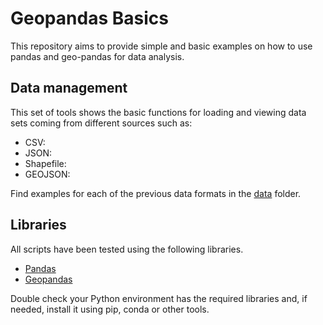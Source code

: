# Geopandas Basics

This repository aims to provide simple and basic examples on how to use pandas and geo-pandas for data analysis.

## Data management
This set of tools shows the basic functions for loading and viewing data sets coming from different sources such as:
* CSV:
* JSON:
* Shapefile:
* GEOJSON:

Find examples for each of the previous data formats in the [data](data) folder.


## Libraries
All scripts have been tested using the following libraries.
* [Pandas](https://pandas.pydata.org/)
* [Geopandas](http://geopandas.org/)

Double check your Python environment has the required libraries and, if needed, install it using pip, conda or other tools.